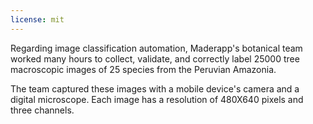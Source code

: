 ```yaml
---
license: mit
---
```


Regarding image classification automation, Maderapp's botanical team worked many hours to collect, validate, and correctly label 25000 tree macroscopic images of 25 species from the Peruvian Amazonia. 

The team captured these images with a mobile device's camera and a digital microscope. Each image has a resolution of 480X640 pixels and three channels.

